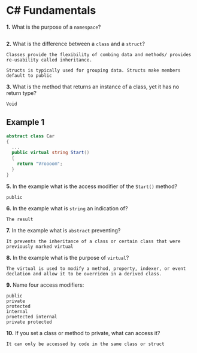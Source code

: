 # C# Fundamentals


**1.** What is the purpose of a `namespace`?
<!-- enter you answer in the space below -->
```

```
**2.** What is the difference between a `class` and a `struct`?
<!-- enter you answer in the space below -->
```
Classes provide the flexibility of combing data and methods/ provides re-usability called inheritance. 

Structs is typically used for grouping data. Structs make members default to public 
```
**3.** What is the method that returns an instance of a class, yet it has no return type?
<!-- enter you answer in the space below -->
```
Void
```
## Example 1
```c#
abstract class Car
{
  ...
  public virtual string Start()
  {
    return "Vroooom";
  }
}
```
**5.** In the example what is the access modifier of the `Start()` method?
<!-- enter you answer in the space below -->
```
public
```
**6.** In the example what is `string` an indication of?
<!-- enter you answer in the space below -->
```
The result
```
**7.** In the example what is `abstract` preventing?
<!-- enter you answer in the space below -->
```
It prevents the inheritance of a class or certain class that were previously marked virtual
```
**8.** In the example what is the purpose of `virtual`?
<!-- enter you answer in the space below -->
```
The virtual is used to modify a method, property, indexer, or event declation and allow it to be overriden in a derived class. 
```
**9.** Name four access modifiers:
<!-- enter you answer in the space below -->
```
public
private
protected
internal
proetected internal
private protected

```
**10.** If you set a class or method to private, what can access it?
<!-- enter you answer in the space below -->
```
It can only be accessed by code in the same class or struct
```